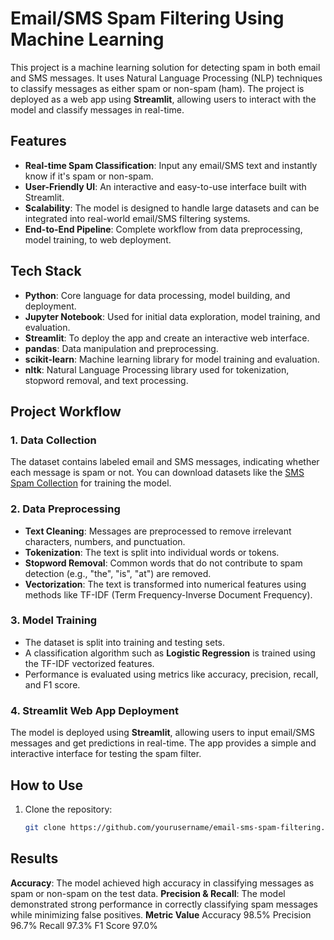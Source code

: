 # Email/SMS Spam Filtering Using Machine Learning

This project is a machine learning solution for detecting spam in both email and SMS messages. It uses Natural Language Processing (NLP) techniques to classify messages as either spam or non-spam (ham). The project is deployed as a web app using **Streamlit**, allowing users to interact with the model and classify messages in real-time.

## Features

- **Real-time Spam Classification**: Input any email/SMS text and instantly know if it's spam or non-spam.
- **User-Friendly UI**: An interactive and easy-to-use interface built with Streamlit.
- **Scalability**: The model is designed to handle large datasets and can be integrated into real-world email/SMS filtering systems.
- **End-to-End Pipeline**: Complete workflow from data preprocessing, model training, to web deployment.

## Tech Stack

- **Python**: Core language for data processing, model building, and deployment.
- **Jupyter Notebook**: Used for initial data exploration, model training, and evaluation.
- **Streamlit**: To deploy the app and create an interactive web interface.
- **pandas**: Data manipulation and preprocessing.
- **scikit-learn**: Machine learning library for model training and evaluation.
- **nltk**: Natural Language Processing library used for tokenization, stopword removal, and text processing.

## Project Workflow

### 1. Data Collection
The dataset contains labeled email and SMS messages, indicating whether each message is spam or not. You can download datasets like the [SMS Spam Collection](https://archive.ics.uci.edu/ml/datasets/sms+spam+collection) for training the model.

### 2. Data Preprocessing
- **Text Cleaning**: Messages are preprocessed to remove irrelevant characters, numbers, and punctuation.
- **Tokenization**: The text is split into individual words or tokens.
- **Stopword Removal**: Common words that do not contribute to spam detection (e.g., "the", "is", "at") are removed.
- **Vectorization**: The text is transformed into numerical features using methods like TF-IDF (Term Frequency-Inverse Document Frequency).

### 3. Model Training
- The dataset is split into training and testing sets.
- A classification algorithm such as **Logistic Regression** is trained using the TF-IDF vectorized features.
- Performance is evaluated using metrics like accuracy, precision, recall, and F1 score.

### 4. Streamlit Web App Deployment
The model is deployed using **Streamlit**, allowing users to input email/SMS messages and get predictions in real-time. The app provides a simple and interactive interface for testing the spam filter.

## How to Use

1. Clone the repository:
   ```bash
   git clone https://github.com/yourusername/email-sms-spam-filtering.git


## Results
**Accuracy**: The model achieved high accuracy in classifying messages as spam or non-spam on the test data.
**Precision & Recall**: The model demonstrated strong performance in correctly classifying spam messages while minimizing false positives.
**Metric	Value**
  Accuracy	98.5%
  Precision	96.7%
  Recall	97.3%
  F1 Score	97.0%
 


